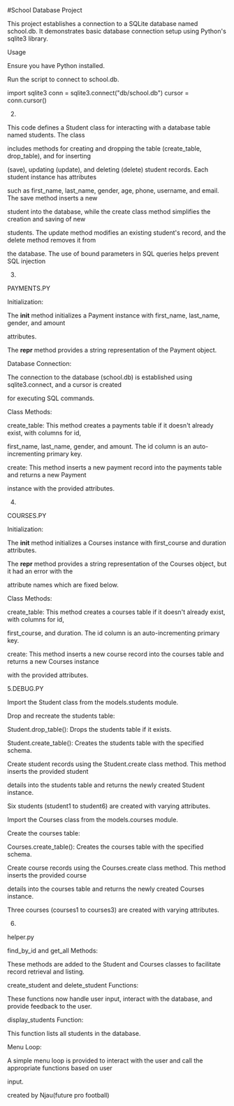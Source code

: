 #School Database Project

This project establishes a connection to a SQLite database named school.db. It demonstrates basic database connection setup using Python's sqlite3 library.

Usage

Ensure you have Python installed.

Run the script to connect to school.db.

import sqlite3
conn = sqlite3.connect("db/school.db")
cursor = conn.cursor()

2.
This code defines a Student class for interacting with a database table named students. The class         

includes methods for creating and dropping the table (create_table, drop_table), and for inserting 

(save), updating (update), and deleting (delete) student records. Each student instance has attributes 

such as first_name, last_name, gender, age, phone, username, and email. The save method inserts a new 

student into the database, while the create class method simplifies the creation and saving of new 

students. The update method modifies an existing student's record, and the delete method removes it from 

the database. The use of bound parameters in SQL queries helps prevent SQL injection

3.
PAYMENTS.PY

Initialization:

The __init__ method initializes a Payment instance with first_name, last_name, gender, and amount 

attributes.

The __repr__ method provides a string representation of the Payment object.

Database Connection:

The connection to the database (school.db) is established using sqlite3.connect, and a cursor is created 

for executing SQL commands.

Class Methods:

create_table: This method creates a payments table if it doesn't already exist, with columns for id, 

first_name, last_name, gender, and amount. The id column is an auto-incrementing primary key.

create: This method inserts a new payment record into the payments table and returns a new Payment 

instance with the provided attributes.

4.
COURSES.PY

Initialization:

The __init__ method initializes a Courses instance with first_course and duration attributes.

The __repr__ method provides a string representation of the Courses object, but it had an error with the 

attribute names which are fixed below.

Class Methods:

create_table: This method creates a courses table if it doesn't already exist, with columns for id, 

first_course, and duration. The id column is an auto-incrementing primary key.

create: This method inserts a new course record into the courses table and returns a new Courses instance 

with the provided attributes.

5.DEBUG.PY

Import the Student class from the models.students module.

Drop and recreate the students table:

Student.drop_table(): Drops the students table if it exists.

Student.create_table(): Creates the students table with the specified schema.

Create student records using the Student.create class method. This method inserts the provided student 

details into the students table and returns the newly created Student instance.

Six students (student1 to student6) are created with varying attributes.

Import the Courses class from the models.courses module.

Create the courses table:

Courses.create_table(): Creates the courses table with the specified schema.

Create course records using the Courses.create class method. This method inserts the provided course 

details into the courses table and returns the newly created Courses instance.

Three courses (courses1 to courses3) are created with varying attributes.

6.
helper.py

find_by_id and get_all Methods:

These methods are added to the Student and Courses classes to facilitate record retrieval and listing.

create_student and delete_student Functions:

These functions now handle user input, interact with the database, and provide feedback to the user.

display_students Function:

This function lists all students in the database.

Menu Loop:

A simple menu loop is provided to interact with the user and call the appropriate functions based on user 

input.

created by Njau(future pro football)



